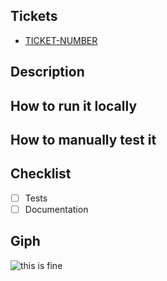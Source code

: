 ## Tickets

- [TICKET-NUMBER](https://britishcouncil.atlassian.net/browse/TICKET-NUMBER)

## Description

<!--
 A concise description of changes introduced by this PR, with specific modifications made to code/Documentation.
-->

## How to run it locally

<!--
  A step-by-step guide on how to run this locally
 -->

## How to manually test it

<!--
  A step-by-step guide on how to test this locally
 -->

## Checklist

- [ ] Tests
- [ ] Documentation

## Giph

<!-- Introduce your giph here -->

![this is fine](https://media.giphy.com/media/QMHoU66sBXqqLqYvGO/giphy.gif)
